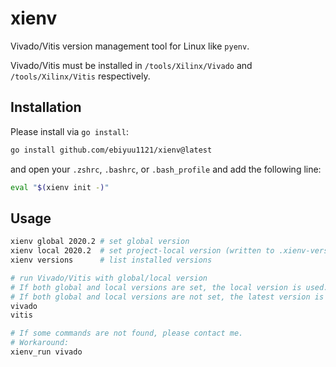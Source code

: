 # xienv

Vivado/Vitis version management tool for Linux like `pyenv`.

Vivado/Vitis must be installed in `/tools/Xilinx/Vivado` and `/tools/Xilinx/Vitis` respectively.

## Installation

Please install via `go install`:

```sh
go install github.com/ebiyuu1121/xienv@latest
```

and open your `.zshrc`, `.bashrc`, or `.bash_profile` and add the following line:

```sh
eval "$(xienv init -)"
```

## Usage

```sh
xienv global 2020.2 # set global version
xienv local 2020.2  # set project-local version (written to .xienv-version)
xienv versions      # list installed versions

# run Vivado/Vitis with global/local version
# If both global and local versions are set, the local version is used.
# If both global and local versions are not set, the latest version is used.
vivado
vitis

# If some commands are not found, please contact me.
# Workaround:
xienv_run vivado
```
